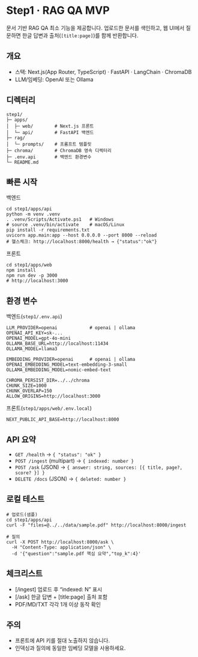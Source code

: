 # Step1 · RAG QA MVP

문서 기반 RAG QA 최소 기능을 제공합니다. 업로드한 문서를 색인하고, 웹 UI에서 질문하면 한글 답변과 출처(`[title:page]`)를 함께 반환합니다.

## 개요
- 스택: Next.js(App Router, TypeScript) · FastAPI · LangChain · ChromaDB
- LLM/임베딩: OpenAI 또는 Ollama

## 디렉터리
```
step1/
├─ apps/
│  ├─ web/        # Next.js 프론트
│  └─ api/        # FastAPI 백엔드
├─ rag/
│  └─ prompts/    # 프롬프트 템플릿
├─ chroma/        # ChromaDB 영속 디렉터리
├─ .env.api       # 백엔드 환경변수
└─ README.md
```

## 빠른 시작
백엔드
```
cd step1/apps/api
python -m venv .venv
. .venv/Scripts/Activate.ps1   # Windows
# source .venv/bin/activate    # macOS/Linux
pip install -r requirements.txt
uvicorn app.main:app --host 0.0.0.0 --port 8000 --reload
# 헬스체크: http://localhost:8000/health → {"status":"ok"}
```

프론트
```
cd step1/apps/web
npm install
npm run dev -p 3000
# http://localhost:3000
```

## 환경 변수
백엔드(`step1/.env.api`)
```
LLM_PROVIDER=openai            # openai | ollama
OPENAI_API_KEY=sk-...
OPENAI_MODEL=gpt-4o-mini
OLLAMA_BASE_URL=http://localhost:11434
OLLAMA_MODEL=llama3

EMBEDDING_PROVIDER=openai      # openai | ollama
OPENAI_EMBEDDING_MODEL=text-embedding-3-small
OLLAMA_EMBEDDING_MODEL=nomic-embed-text

CHROMA_PERSIST_DIR=../../chroma
CHUNK_SIZE=1000
CHUNK_OVERLAP=150
ALLOW_ORIGINS=http://localhost:3000
```

프론트(`step1/apps/web/.env.local`)
```
NEXT_PUBLIC_API_BASE=http://localhost:8000
```

## API 요약
- `GET /health` → `{ "status": "ok" }`
- `POST /ingest` (multipart) → `{ indexed: number }`
- `POST /ask` (JSON) → `{ answer: string, sources: [{ title, page?, score? }] }`
- `DELETE /docs` (JSON) → `{ deleted: number }`

## 로컬 테스트
```
# 업로드(샘플)
cd step1/apps/api
curl -F "files=@../../data/sample.pdf" http://localhost:8000/ingest

# 질의
curl -X POST http://localhost:8000/ask \
  -H "Content-Type: application/json" \
  -d '{"question":"sample.pdf 핵심 요약","top_k":4}'
```

## 체크리스트
- [/ingest] 업로드 후 “indexed: N” 표시
- [/ask] 한글 답변 + [title:page] 출처 포함
- PDF/MD/TXT 각각 1개 이상 동작 확인

## 주의
- 프론트에 API 키를 절대 노출하지 않습니다.
- 인덱싱과 질의에 동일한 임베딩 모델을 사용하세요.
